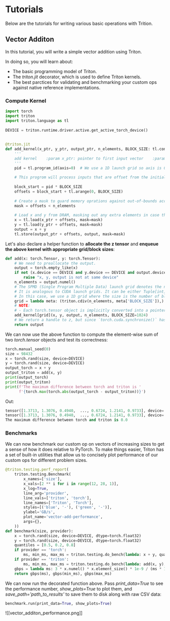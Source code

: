 # Tutorials

Below are the tutorials for writing various basic operations with Trition.

## Vector Additon

In this tutorial, you will write a simple vector addition using Triton.

In doing so, you will learn about:

- The basic programming model of Triton.
- The *triton.jit* decorator, which is used to define Triton kernels.
- The best parctices for validating and benchmarking your custom ops against native reference implementations.

### Compute Kernel

```python 
import torch  
import triton  
import triton.language as tl  
  
DEVICE = triton.runtime.driver.active.get_active_torch_device()  
  
  
@triton.jit  
def add_kernel(x_ptr, y_ptr, output_ptr, n_elements, BLOCK_SIZE: tl.constexpr):  
    '''  
    add kernel    :param x_ptr: pointer to first input vector    :param y_ptr: pointer to second input vector    :param output_ptr: pointer to output vector    :param n_elements: size of the vector    :param BLOCK_SIZE: number of elements each program should process    :return:  
    '''  
    pid = tl.program_id(axis=0)  # We use a 1D launch grid so axis is 0  
  
    # This progrom will process inputs that are offset from the initial data.    # For instance, if you have a vector of length 256 and block_size of 64, the programs    # would each access the elements [0:64,64:128, 128:192, 192:256].    # Note that offsets is a list of pointers.    
    
    block_start = pid * BLOCK_SIZE  
    offsets = block_start + tl.arange(0, BLOCK_SIZE)  
  
    # Create a mask to guard memory oprations against out-of-bounds accesses.  
    mask = offsets < n_elements  
  
    # Load x and y from DRAM, masking out any extra elements in case the input is not a multiple of the block size.  
    x = tl.load(x_ptr + offsets, mask=mask)  
    y = tl.load(y_ptr + offsets, mask=mask)  
    output = x + y  
    tl.store(output_ptr + offsets, output, mask=mask)
```

Let's also declare a helper function to **allocate the z tensor** and **enqueue the above kernel with appropriate grid/block sizes**:

```python
def add(x: torch.Tensor, y: torch.Tensor):  
    # We need to preallocate the output.  
    output = torch.empty_like(x)  
    if not (x.device == DEVICE and y.device == DEVICE and output.device == DEVICE):  
        raise "x, y, output is not at same device"  
    n_elements = output.numel()  
    # The SPMD (Single Program Multiple Data) launch grid denotes the number of kernel instances that run in parallel.  
    # It is analogous to CUDA launch grids. It can be either Tuple[int], or Callable(metaparameters) -> Tuple[int].    
    # In this case, we use a 1D grid where the size is the number of blocks:    
    grid = lambda meta: (triton.cdiv(n_elements, meta['BLOCK_SIZE']),)  
    # NOTE:  
    # - Each torch.tensor object is implicitly converted into a pointer to its first element.    # - `triton.jit`'ed functions can be indexed with a launch grid to obtain a callable GPU kernel.    # - Don't forget to pass meta-parameters as keywords arguments.    
    add_kernel[grid](x, y, output, n_elements, BLOCK_SIZE=1024)  
    # We return a handle to z, but since `torch.cuda.synchronize()` hasn't been called, the kernel is still running asynchronously at this point.  
    return output
```

We can now use the above function to compute the element-wise sum of two *torch.tensor* objects and test its correctness:

```python
torch.manual_seed(0)
size = 98432
x = torch.rand(size, device=DEVICE)
y = torch.rand(size, device=DEVICE)
output_torch = x + y
output_triton = add(x, y)
print(output_torch)
print(output_triton)
print(f'The maximum difference between torch and triton is '
      f'{torch.max(torch.abs(output_torch - output_triton))}')
```

Out:
```python
tensor([1.3713, 1.3076, 0.4940,  ..., 0.6724, 1.2141, 0.9733], device='cuda:0')
tensor([1.3713, 1.3076, 0.4940,  ..., 0.6724, 1.2141, 0.9733], device='cuda:0')
The maximum difference between torch and triton is 0.0
```

### Benchmarks

We can now benchmark our custom op on vectors of increasing sizes to get a sense of how it does relative to PyTorch. To make things easier, Triton has a set of built-in utilities that allow us to concisely plot performance of our custom ops for different problem sizes.

```python
@triton.testing.perf_report(  
    triton.testing.Benchmark(  
        x_names=['size'],  
        x_vals=[2 ** i for i in range(12, 28, 1)],  
        x_log=True,  
        line_arg='provider',  
        line_vals=['triton', 'torch'],  
        line_names=['Triton', 'Torch'],  
        styles=[('blue', '-'), ('green', '-')],  
        ylabel='GB/s',  
        plot_name='vector-add-performance',  
        args={},  
    ))  
def benchmark(size, provider):  
    x = torch.rand(size, device=DEVICE, dtype=torch.float32)  
    y = torch.rand(size, device=DEVICE, dtype=torch.float32)  
    quantiles = [0.5, 0.2, 0.8]  
    if provider == 'torch':  
        ms, min_ms, max_ms = triton.testing.do_bench(lambda: x + y, quantiles=quantiles)  
    if provider == 'triton':  
        ms, min_ms, max_ms = triton.testing.do_bench(lambda: add(x, y), quantiles=quantiles)  
    gbps = lambda ms: 3 * x.numel() * x.element_size() * 1e-9 / (ms * 1e-3)  
    return gbps(ms), gbps(min_ms), gbps(max_ms)  
```

We can now run the decorated function above. Pass *print_data=True* to see the performance number, *show_plots=True* to plot them, and *save_path='path_to_results'* to save them to disk along with raw CSV data:

```python
benchmark.run(print_data=True, show_plots=True)
```

![[vector_additon_performance.png]]